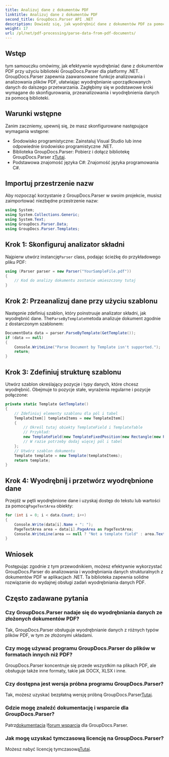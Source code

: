 ```yaml
---
title: Analizuj dane z dokumentów PDF
linktitle: Analizuj dane z dokumentów PDF
second_title: GroupDocs.Parser API .NET
description: Dowiedz się, jak wyodrębnić dane z dokumentów PDF za pomocą GroupDocs.Parser dla .NET. Postępuj zgodnie z naszym przewodnikiem krok po kroku, aby efektywnie analizować i przetwarzać pliki PDF.
weight: 17
url: /pl/net/pdf-processing/parse-data-from-pdf-documents/
---
```

## Wstęp
tym samouczku omówimy, jak efektywnie wyodrębniać dane z dokumentów PDF przy użyciu biblioteki GroupDocs.Parser dla platformy .NET. GroupDocs.Parser zapewnia zaawansowane funkcje analizowania i analizowania plików PDF, ułatwiając wyodrębnianie uporządkowanych danych do dalszego przetwarzania. Zagłębimy się w podstawowe kroki wymagane do skonfigurowania, przeanalizowania i wyodrębnienia danych za pomocą biblioteki.
## Warunki wstępne
Zanim zaczniemy, upewnij się, że masz skonfigurowane następujące wymagania wstępne:
- Środowisko programistyczne: Zainstaluj Visual Studio lub inne odpowiednie środowisko programistyczne .NET.
-  Biblioteka GroupDocs.Parser: Pobierz i dołącz bibliotekę GroupDocs.Parser z[Tutaj](https://releases.groupdocs.com/parser/net/).
- Podstawowa znajomość języka C#: Znajomość języka programowania C#.

## Importuj przestrzenie nazw
Aby rozpocząć korzystanie z GroupDocs.Parser w swoim projekcie, musisz zaimportować niezbędne przestrzenie nazw:
```csharp
using System;
using System.Collections.Generic;
using System.Text;
using GroupDocs.Parser.Data;
using GroupDocs.Parser.Templates;
```
## Krok 1: Skonfiguruj analizator składni
 Najpierw utwórz instancję`Parser` class, podając ścieżkę do przykładowego pliku PDF:
```csharp
using (Parser parser = new Parser("YourSampleFile.pdf"))
{
    // Kod do analizy dokumentu zostanie umieszczony tutaj
}
```
## Krok 2: Przeanalizuj dane przy użyciu szablonu
 Następnie zdefiniuj szablon, który poinstruuje analizator składni, jak wyodrębnić dane. The`ParseByTemplate`metoda analizuje dokument zgodnie z dostarczonym szablonem:
```csharp
DocumentData data = parser.ParseByTemplate(GetTemplate());
if (data == null)
{
    Console.WriteLine("Parse Document by Template isn't supported.");
    return;
}
```
## Krok 3: Zdefiniuj strukturę szablonu
Utwórz szablon określający pozycje i typy danych, które chcesz wyodrębnić. Obejmuje to pozycje stałe, wyrażenia regularne i pozycje połączone:
```csharp
private static Template GetTemplate()
{
    // Zdefiniuj elementy szablonu dla pól i tabel
    TemplateItem[] templateItems = new TemplateItem[]
    {
        // Określ tutaj obiekty TemplateField i TemplateTable
        // Przykład:
        new TemplateField(new TemplateFixedPosition(new Rectangle(new Point(35, 135), new Size(100, 10))), "FromCompany"),
        // W razie potrzeby dodaj więcej pól i tabel
    };
    // Utwórz szablon dokumentu
    Template template = new Template(templateItems);
    return template;
}
```
## Krok 4: Wyodrębnij i przetwórz wyodrębnione dane
 Przejdź w pętli wyodrębnione dane i uzyskaj dostęp do tekstu lub wartości za pomocą`PageTextArea` obiekty:
```csharp
for (int i = 0; i < data.Count; i++)
{
    Console.Write(data[i].Name + ": ");
    PageTextArea area = data[i].PageArea as PageTextArea;
    Console.WriteLine(area == null ? "Not a template field" : area.Text);
}
```

## Wniosek
Postępując zgodnie z tym przewodnikiem, możesz efektywnie wykorzystać GroupDocs.Parser do analizowania i wyodrębniania danych strukturalnych z dokumentów PDF w aplikacjach .NET. Ta biblioteka zapewnia solidne rozwiązanie do wydajnej obsługi zadań wyodrębniania danych PDF.
## Często zadawane pytania
### Czy GroupDocs.Parser nadaje się do wyodrębniania danych ze złożonych dokumentów PDF?
Tak, GroupDocs.Parser obsługuje wyodrębnianie danych z różnych typów plików PDF, w tym ze złożonymi układami.
### Czy mogę używać programu GroupDocs.Parser do plików w formatach innych niż PDF?
GroupDocs.Parser koncentruje się przede wszystkim na plikach PDF, ale obsługuje także inne formaty, takie jak DOCX, XLSX i inne.
### Czy dostępna jest wersja próbna programu GroupDocs.Parser?
 Tak, możesz uzyskać bezpłatną wersję próbną GroupDocs.Parser[Tutaj](https://releases.groupdocs.com/).
### Gdzie mogę znaleźć dokumentację i wsparcie dla GroupDocs.Parser?
 Patrz[dokumentacja](https://tutorials.groupdocs.com/parser/net/) I[forum wsparcia](https://forum.groupdocs.com/c/parser/17) dla GroupDocs.Parser.
### Jak mogę uzyskać tymczasową licencję na GroupDocs.Parser?
 Możesz nabyć licencję tymczasową[Tutaj](https://purchase.groupdocs.com/temporary-license/).